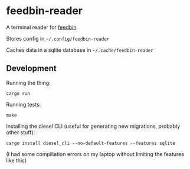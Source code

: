 # feedbin-reader

A terminal reader for [feedbin](http://feedbin.com/)

Stores config in `~/.config/feedbin-reader`

Caches data in a sqlite database in `~/.cache/feedbin-reader`

## Development

Running the thing:

```
cargo run
```

Running tests:

```
make
```

Installing the diesel CLI (useful for generating new migrations, probably other stuff):

```
cargo install diesel_cli --no-default-features --features sqlite
```

(I had some compiliation errors on my laptop without limiting the features like this)
